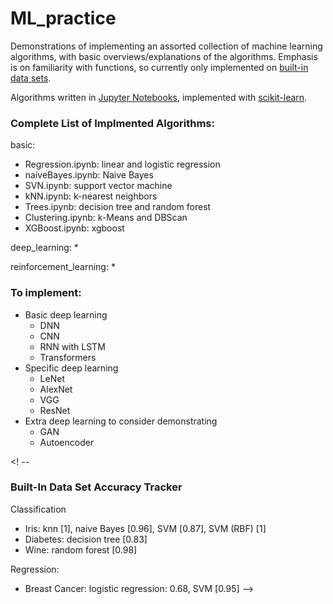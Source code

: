 # ML_practice

Demonstrations of implementing an assorted collection of machine learning algorithms, with basic overviews/explanations of the algorithms. Emphasis is on familiarity with functions, so currently only implemented on [built-in data sets](https://scikit-learn.org/stable/datasets/real_world.html).

Algorithms written in [Jupyter Notebooks](https://jupyter.org/), implemented with [scikit-learn](https://scikit-learn.org/stable/).


### Complete List of Implmented Algorithms: ###

basic:
* Regression.ipynb: linear and logistic regression
* naiveBayes.ipynb: Naive Bayes
* SVN.ipynb: support vector machine
* kNN.ipynb: k-nearest neighbors
* Trees.ipynb: decision tree and random forest
* Clustering.ipynb: k-Means and DBScan
* XGBoost.ipynb: xgboost

deep_learning:
*

reinforcement_learning:
*

### To implement: ###
* Basic deep learning
	* DNN
	* CNN
	* RNN with LSTM
	* Transformers
* Specific deep learning
	* LeNet
	* AlexNet
	* VGG
	* ResNet
* Extra deep learning to consider demonstrating
	* GAN
	* Autoencoder


<! --
### Built-In Data Set Accuracy Tracker ###
Classification
* Iris: knn [1], naive Bayes [0.96], SVM [0.87], SVM (RBF) [1]
* Diabetes: decision tree [0.83]
* Wine: random forest [0.98]

Regression:
* Breast Cancer: logistic regression: 0.68, SVM [0.95]
-->
